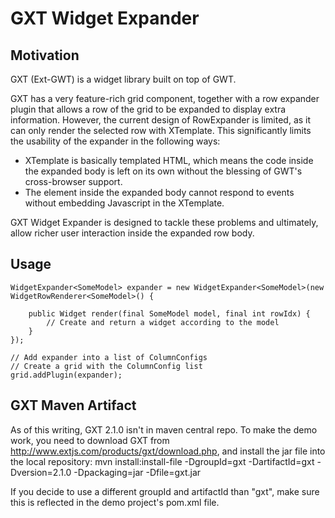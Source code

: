 # GXT Widget Expander #

## Motivation ##
GXT (Ext-GWT) is a widget library built on top of GWT.

GXT has a very feature-rich grid component, together with a row expander plugin that allows a row of the grid to be expanded to display extra information.
However, the current design of RowExpander is limited, as it can only render the selected row with XTemplate. This significantly limits the usability of the expander in the following ways:

-  XTemplate is basically templated HTML, which means the code inside the expanded body is left on its own without the blessing of GWT's cross-browser support.
-  The element inside the expanded body cannot respond to events without embedding Javascript in the XTemplate.

GXT Widget Expander is designed to tackle these problems and ultimately, allow richer user interaction inside the expanded row body.

## Usage ##
    WidgetExpander<SomeModel> expander = new WidgetExpander<SomeModel>(new WidgetRowRenderer<SomeModel>() {

        public Widget render(final SomeModel model, final int rowIdx) {
            // Create and return a widget according to the model
        }
    });

    // Add expander into a list of ColumnConfigs
    // Create a grid with the ColumnConfig list
    grid.addPlugin(expander);

## GXT Maven Artifact ##
As of this writing, GXT 2.1.0 isn't in maven central repo. To make the demo work, you need to download GXT from http://www.extjs.com/products/gxt/download.php, and install the jar file into the local repository:
    mvn install:install-file -DgroupId=gxt -DartifactId=gxt -Dversion=2.1.0 -Dpackaging=jar -Dfile=gxt.jar

If you decide to use a different groupId and artifactId than "gxt", make sure this is reflected in the demo project's pom.xml file.
